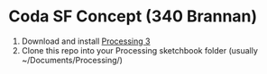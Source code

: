 Coda SF Concept (340 Brannan)
==========

1. Download and install [Processing 3](https://processing.org/download/?processing)
2. Clone this repo into your Processing sketchbook folder (usually ~/Documents/Processing/)
